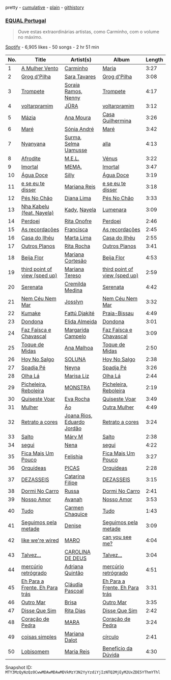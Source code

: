 pretty - [cumulative](/playlists/cumulative/37i9dQZF1DXa3XvSefBFmb.md) - [plain](/playlists/plain/37i9dQZF1DXa3XvSefBFmb) - [githistory](https://github.githistory.xyz/mackorone/spotify-playlist-archive/blob/main/playlists/plain/37i9dQZF1DXa3XvSefBFmb)

### [EQUAL Portugal](https://open.spotify.com/playlist/37i9dQZF1DXa3XvSefBFmb)

> Ouve estas extraordinárias artistas, como Carminho, com o volume no máximo.

[Spotify](https://open.spotify.com/user/spotify) - 6,905 likes - 50 songs - 2 hr 51 min

| No. | Title | Artist(s) | Album | Length |
|---|---|---|---|---|
| 1 | [A Mulher Vento](https://open.spotify.com/track/3umV5jWUiYYzrcD2TzshHJ) | [Carminho](https://open.spotify.com/artist/6I1r8xKn6bCeionvZVdzdR) | [Maria](https://open.spotify.com/album/0IIrr6l1DIezFyEthY2svL) | 3:27 |
| 2 | [Grog d'Pilha](https://open.spotify.com/track/38y0HYQgnw8Y6VuTOAFmkx) | [Sara Tavares](https://open.spotify.com/artist/57zZoaRDFEjqRwq6FlT0va) | [Grog d'Pilha](https://open.spotify.com/album/1FUTIJ9OdcQ86eiSW4FUxo) | 3:08 |
| 3 | [Trompete](https://open.spotify.com/track/2PEIsEdhCs1ykvN9tY6erM) | [Soraia Ramos](https://open.spotify.com/artist/6Hdj9MS399KY29SP12gI0L), [Nenny](https://open.spotify.com/artist/2DEfqyWjAMIfKYMXb1V8L1) | [Trompete](https://open.spotify.com/album/6xGbYgroEdQLyEMdSeQqeS) | 4:17 |
| 4 | [voltarpramim](https://open.spotify.com/track/2yCPz8xE5n5hyaunPjZ5T8) | [JÜRA](https://open.spotify.com/artist/7tfbeKMXzuNuL25n1plxH9) | [voltarpramim](https://open.spotify.com/album/27NsbOnymNnUYQXA49dCkb) | 3:12 |
| 5 | [Mázia](https://open.spotify.com/track/4W2eyKnZa4iDpOM0B7fBpY) | [Ana Moura](https://open.spotify.com/artist/5HjL8Wcg8TdKTABDci2mB7) | [Casa Guilhermina](https://open.spotify.com/album/6mnkadX4JLnvPxDGWnQ0Bu) | 3:26 |
| 6 | [Maré](https://open.spotify.com/track/4vweHv5gSlHkYYP5YVDHDq) | [Sónia André](https://open.spotify.com/artist/1mdbLkpqAkHSZIaqKXfEPt) | [Maré](https://open.spotify.com/album/651DiA01Gt8D6Je9JYn6nw) | 3:42 |
| 7 | [Nyanyana](https://open.spotify.com/track/686Gapb3LQuK8LhfYcnYG9) | [Surma](https://open.spotify.com/artist/0K3KGih25AbNfCp4vvNiFz), [Selma Uamusse](https://open.spotify.com/artist/4nDOdxGCI3SVZsYt5E0ZWh) | [alla](https://open.spotify.com/album/2z3oCBULHZqfLu4WmVKno2) | 4:13 |
| 8 | [Afrodite](https://open.spotify.com/track/2LGTy30DW5wJCgb5Pe8l4e) | [M.E.L.](https://open.spotify.com/artist/5TytmV5wOLkMz6rSdCuNDi) | [Vénus](https://open.spotify.com/album/0AjthOqi7OncysYtbw1eUd) | 3:22 |
| 9 | [Imortal](https://open.spotify.com/track/7B8gzBawT0zn80MAbVBHrI) | [MEMA.](https://open.spotify.com/artist/37aohsljYHuwzOG27WiVVY) | [Imortal](https://open.spotify.com/album/40pWFpDBPIYfGguzgEwplD) | 3:47 |
| 10 | [Água Doce](https://open.spotify.com/track/13APzWfTKJfVxiIxTsFKVD) | [Silly](https://open.spotify.com/artist/4IIEmvJstuMbrPadNIpRRx) | [Água Doce](https://open.spotify.com/album/5qFPtIWKEleW7zmaH0bgVM) | 3:19 |
| 11 | [e se eu te disser](https://open.spotify.com/track/7AHSUEtE9PJTayLg4ksP1j) | [Mariana Reis](https://open.spotify.com/artist/7H5gc6iAgqhJ4my9n3kdMV) | [e se eu te disser](https://open.spotify.com/album/3JLW7cdDnbNY6TTF57Szvz) | 3:18 |
| 12 | [Pés No Chão](https://open.spotify.com/track/2FgdHjlJbxi1L9wdm0QUgd) | [Diana Lima](https://open.spotify.com/artist/32Smk7Ovdr0xb5MbQtU16t) | [Pés No Chão](https://open.spotify.com/album/5iwyLMojcRsb8E5jLTK4vc) | 3:33 |
| 13 | [Nha Kabelu \(feat\. Nayela\)](https://open.spotify.com/track/7e6KCM44dase5vb1j2vpEG) | [Kady](https://open.spotify.com/artist/2tR18g0y9MW8OsxxwzqpIz), [Nayela](https://open.spotify.com/artist/7bJaYw4jbgEpFicu97uMgH) | [Lumenara](https://open.spotify.com/album/46LN2hg9zbOgmPAIlV2GKK) | 3:09 |
| 14 | [Perdoei](https://open.spotify.com/track/0sJ99cIgoujB33vV7hSujx) | [Rita Onofre](https://open.spotify.com/artist/7vVA69an2aWJ4q8lY5KC9Z) | [Perdoei](https://open.spotify.com/album/2mIYWshvedeL7tao3RJyqz) | 2:46 |
| 15 | [As recordações](https://open.spotify.com/track/0TEtn1o4DYrBFZxZKoeInt) | [Francisca](https://open.spotify.com/artist/5gjRxCG64XuE2HnCIEvaHI) | [As recordações](https://open.spotify.com/album/5v7QBQfmN9ckcqBL3W7Jzp) | 2:45 |
| 16 | [Casa do Ilhéu](https://open.spotify.com/track/1kYpWsccR504jYB1Pvgn59) | [Marta Lima](https://open.spotify.com/artist/5Q7g0NhLOVj7lWu5xCxDZR) | [Casa do Ilhéu](https://open.spotify.com/album/10qGddKTaD2xyvVMLiLgG6) | 2:55 |
| 17 | [Outros Planos](https://open.spotify.com/track/30t2xt3amQEfMIbvI15054) | [Rita Rocha](https://open.spotify.com/artist/6zACiTxKXpO8M50M065iDy) | [Outros Planos](https://open.spotify.com/album/7GMXmkE4g6yWf0BlZLahhQ) | 3:41 |
| 18 | [Beija Flor](https://open.spotify.com/track/59P93klgWO9PRBuWIGz6an) | [Mariana Cortesão](https://open.spotify.com/artist/3SDCsDkaKp4ufaOh4gRMjG) | [Beija Flor](https://open.spotify.com/album/4VTrjEGto6R3dT5CekEaZU) | 4:53 |
| 19 | [third point of view \(sped up\)](https://open.spotify.com/track/0xfgGjYm4bKrNUyI4bYzzT) | [Mariana Tereso](https://open.spotify.com/artist/2flPiXqSKewUNnRoSCGZHu) | [third point of view \(sped up\)](https://open.spotify.com/album/36Sety9uFVkIyOG4KWw91s) | 2:59 |
| 20 | [Serenata](https://open.spotify.com/track/0iH6ACCaYRPekMHUcHV2uX) | [Cremilda Medina](https://open.spotify.com/artist/7m1dm6eKgspx20jb8RrCEp) | [Serenata](https://open.spotify.com/album/404DplsamthydoxOpTssjZ) | 4:42 |
| 21 | [Nem Céu Nem Mar](https://open.spotify.com/track/2xEI0gdaCtEZdmZKWjTlzG) | [Josslyn](https://open.spotify.com/artist/7DaYWbVfmn3AtcUJua9yYF) | [Nem Céu Nem Mar](https://open.spotify.com/album/4458gv3ShBykHRDLfM87pY) | 3:32 |
| 22 | [Kumake](https://open.spotify.com/track/0gYJ9bbMWP2A4gBKUcstcj) | [Fattú Djakité](https://open.spotify.com/artist/3Ji5HpAvMIP5wpkWnffUWR) | [Praia\-Bissau](https://open.spotify.com/album/6l5Jg7YSXxuIO1EUyuYcLb) | 4:49 |
| 23 | [Dondona](https://open.spotify.com/track/2TO0IrtXgb1ThU3esHuCmC) | [Elida Almeida](https://open.spotify.com/artist/4QMgntJ821xE1UtdWtJWbd) | [Dondona](https://open.spotify.com/album/19c3gPANUm4sf4vTtWYTob) | 3:01 |
| 24 | [Faz Faísca e Chavascal](https://open.spotify.com/track/3evlkjXrRD6DNfVPaI7q4h) | [Margarida Campelo](https://open.spotify.com/artist/3bbmsol5aDwGqorVdy2s50) | [Faz Faísca e Chavascal](https://open.spotify.com/album/5ahKKBaQJQg9iH454hZGor) | 3:09 |
| 25 | [Toque de Midas](https://open.spotify.com/track/2b5ak9JZ3HpowUId7ZA4uN) | [Ana Malhoa](https://open.spotify.com/artist/11fQUCWMbX34Eb8XVhrW9w) | [Toque de Midas](https://open.spotify.com/album/1Jk7fuUDWalGM4El9Zq0LN) | 2:50 |
| 26 | [Hoy No Salgo](https://open.spotify.com/track/3lpVdysBP4nG7yrWjRmfBK) | [SOLUNA](https://open.spotify.com/artist/6sIsLfY5y0OFtBSbSNEjmW) | [Hoy No Salgo](https://open.spotify.com/album/7mkZWuUwfAYH0ZnGJMpGqo) | 2:38 |
| 27 | [Spadja Pé](https://open.spotify.com/track/77GqJV1VlOmOYuiKKOsSR1) | [Neyna](https://open.spotify.com/artist/6lrpKiPnrnPLeKxKqIq7A7) | [Spadja Pé](https://open.spotify.com/album/44eEnwTHqdpyDswxubqcWn) | 3:26 |
| 28 | [Olha Lá](https://open.spotify.com/track/24uluitPbMaXlVNAzEHUA2) | [Marisa Liz](https://open.spotify.com/artist/2cM6v3lyiTwzu0lIDp1zMn) | [Olha Lá](https://open.spotify.com/album/5UjiTFgwZqewxTcMMvfYZr) | 2:44 |
| 29 | [Picheleira, Reboleira](https://open.spotify.com/track/5WRtYKtlkhK3aTZ64OSXXu) | [MONSTRA](https://open.spotify.com/artist/7oUlgiZtYEgJy0bo4peq37) | [Picheleira, Reboleira](https://open.spotify.com/album/6SwV5rF3dhwx2LqorWWjbA) | 2:19 |
| 30 | [Quiseste Voar](https://open.spotify.com/track/0esbOJFngrEUi09qD8dp3D) | [Eva Rocha](https://open.spotify.com/artist/0tfUBU5rGGDsed3WFKfiV1) | [Quiseste Voar](https://open.spotify.com/album/2uYXQ6xOYBJmxFclmsc4Up) | 3:49 |
| 31 | [Mulher](https://open.spotify.com/track/1Ye9nwgF29cjDGG9s7TZVg) | [Ão](https://open.spotify.com/artist/2FnhKB01CBc0KBjcTDDOod) | [Outra Mulher](https://open.spotify.com/album/2eAEFQTuF2bExUa7JSUU9t) | 4:49 |
| 32 | [Retrato a cores](https://open.spotify.com/track/2WPPKoG9INOF4GRNy7hoQZ) | [Joana Rios](https://open.spotify.com/artist/0Dji2ErleG7FaCHOFgesu5), [Eduardo Jordão](https://open.spotify.com/artist/668TDIt1lci1b2DZX8md9J) | [Retrato a cores](https://open.spotify.com/album/1UEuRtIBgzmvVvyhnD2gWk) | 3:24 |
| 33 | [Salto](https://open.spotify.com/track/6hEuw4nJZDkBguWgZMCCre) | [Máry M](https://open.spotify.com/artist/6myextZ5obd54txCqZp7Ns) | [Salto](https://open.spotify.com/album/7Db3HaBNGxxqOYIfPiUq6g) | 2:38 |
| 34 | [segui](https://open.spotify.com/track/5GzWXMwxAHTPL8mS0DbM0O) | [Nena](https://open.spotify.com/artist/561qBVd91ZPE9yCURXt7BB) | [segui](https://open.spotify.com/album/5X04UZxJC40mbkZ2adB6Bb) | 4:22 |
| 35 | [Fica Mais Um Pouco](https://open.spotify.com/track/0BKlD2EIkCiMFCaAkaMfdd) | [Felishia](https://open.spotify.com/artist/2VQJ9qBV0mzZAVkDYt1gCm) | [Fica Mais Um Pouco](https://open.spotify.com/album/1sBE475AcbCUYyP7QHud24) | 3:27 |
| 36 | [Orquídeas](https://open.spotify.com/track/6wgdbFGUa3uIJOHrgOGzik) | [PICAS](https://open.spotify.com/artist/2zhaNkh73UkrsEb4nGNj8f) | [Orquídeas](https://open.spotify.com/album/1NIkR9aY76HYXhMi72sZe5) | 2:28 |
| 37 | [DEZASSEIS](https://open.spotify.com/track/6ZTa0dw081xH2119arfV2w) | [Catarina Filipe](https://open.spotify.com/artist/4OhowqCgfvzq9Fc2qcSbc8) | [DEZASSEIS](https://open.spotify.com/album/0asgt4CXrwTEbrrxW049VO) | 3:15 |
| 38 | [Dormi No Carro](https://open.spotify.com/track/45v2Tp3itHwoAD5CoCErgc) | [Russa](https://open.spotify.com/artist/0xvJ9qU06BFpjboJHMulTm) | [Dormi No Carro](https://open.spotify.com/album/0jiBatlpuclG0BU2C1Ancy) | 2:41 |
| 39 | [Nosso Amor](https://open.spotify.com/track/6lbtShLS4TsqVY3z9keauA) | [Avanah](https://open.spotify.com/artist/4kS6NC6K4IAwuwuaAazVFY) | [Nosso Amor](https://open.spotify.com/album/4fVIoKC3saDtctQ3EnX8B2) | 3:53 |
| 40 | [Tudo](https://open.spotify.com/track/3Bn7Nguftx7p3n077LKSsi) | [Carmen Chaquice](https://open.spotify.com/artist/7FNGfhLBvPhRisszCPtHAT) | [Tudo](https://open.spotify.com/album/78ZjYO3OqWoFaedAm8BGZg) | 1:43 |
| 41 | [Seguimos pela metade](https://open.spotify.com/track/1WPe6k0tslGlIRsO0obMTy) | [Denise](https://open.spotify.com/artist/6t9iYij561aIw8DBdos1Wr) | [Seguimos pela metade](https://open.spotify.com/album/1fb2OVGhNAxmpHXhISBMlR) | 3:09 |
| 42 | [like we're wired](https://open.spotify.com/track/0KcINbJYIerkABczK3q0qo) | [MARO](https://open.spotify.com/artist/3NP4jJcW3R6qO6rbtnH0wn) | [can you see me?](https://open.spotify.com/album/6lvr2vceq0j5YhJUQTPSKE) | 4:04 |
| 43 | [Talvez...](https://open.spotify.com/track/65BXCyoVQ1sSGj0z6UxRcL) | [CAROLINA DE DEUS](https://open.spotify.com/artist/0CwJCUfVGXjdMvyLzJNwFH) | [Talvez...](https://open.spotify.com/album/0o8AGwMQunsC0QMOk4hZt3) | 3:04 |
| 44 | [mercúrio retrógrado](https://open.spotify.com/track/6gJKY5S6exkeLg1lQOJF5H) | [Adriana Quintão](https://open.spotify.com/artist/3t4L3zSTVJk0WLH13SvzZa) | [mercúrio retrógrado](https://open.spotify.com/album/4xCIhbcMd1Rdv2LEsOCRwn) | 4:51 |
| 45 | [Eh Para a Frente, Eh Para trás](https://open.spotify.com/track/3elqH6YbzTGQtlYdlmIbZC) | [Cláudia Pascoal](https://open.spotify.com/artist/4mgrIhoYnm5QMXkDHhPaDJ) | [Eh Para a Frente, Eh Para trás](https://open.spotify.com/album/3srSDFJhgwBetFxmT1nvgM) | 3:31 |
| 46 | [Outro Mar](https://open.spotify.com/track/6EQhn0ZYXVi8IPBS4cA5ku) | [Brisa](https://open.spotify.com/artist/0h86oLtyPHlFgPyr7AcAtC) | [Outro Mar](https://open.spotify.com/album/3skOTwzTRlaHveWwNcol3l) | 3:35 |
| 47 | [Disse Que Sim](https://open.spotify.com/track/4kDI9caBU7ZU4GS1UE81TE) | [Rita Dias](https://open.spotify.com/artist/1Sz1D01Jw9BQq7fwW1yvqK) | [Disse Que Sim](https://open.spotify.com/album/26q7TiQAry0szrfxFr9AYp) | 2:42 |
| 48 | [Coração de Pedra](https://open.spotify.com/track/3YHkxbE7bRGdGVSIEXgooD) | [MARA](https://open.spotify.com/artist/5F9mvejx8ps76oWYpjbHtJ) | [Coração de Pedra](https://open.spotify.com/album/5tKiYumWylU32f3ky8FpYb) | 3:24 |
| 49 | [coisas simples](https://open.spotify.com/track/1Xl2KjK8cbgg2GdoCHP1ku) | [Mariana Dalot](https://open.spotify.com/artist/58FpRmP3RvLQW4FuJ44Y6P) | [círculo](https://open.spotify.com/album/4fpWkJwVPLovSsAbV00fMl) | 2:41 |
| 50 | [Lobisomem](https://open.spotify.com/track/6s2dfXDxAS9o1IculpMGFW) | [Maria Reis](https://open.spotify.com/artist/0DWQj8MLymKN8IpUcB2Yh9) | [Benefício da Dúvida](https://open.spotify.com/album/1yhNNdKPvfXDXrJvKoZBB3) | 4:30 |

Snapshot ID: `MTY3MzQyNzQzOCwwMDAwMDAwMDVkMzY3N2YyYzdiYjIzNTQ2MjEyM2UxZDE5YThmYThl`
